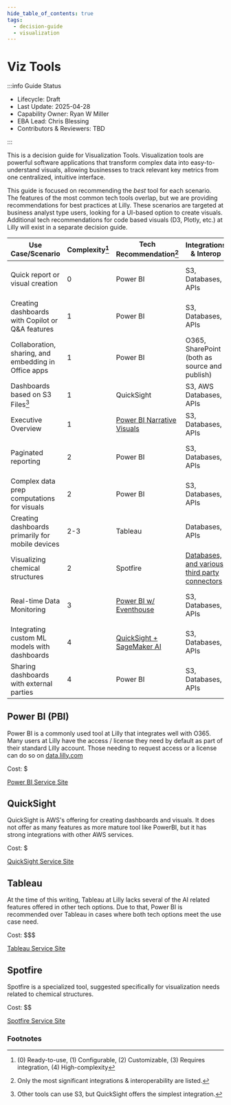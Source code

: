 ```yaml
---
hide_table_of_contents: true
tags:
  - decision-guide
  - visualization
---
```


# Viz Tools

:::info Guide Status

- Lifecycle: Draft
- Last Update: 2025-04-28
- Capability Owner: Ryan W Miller
- EBA Lead: Chris Blessing
- Contributors & Reviewers: TBD

:::

This is a decision guide for Visualization Tools. Visualization tools are powerful software applications that transform
complex data into easy-to-understand visuals, allowing businesses to track relevant key metrics from one centralized,
intuitive interface.

This guide is focused on recommending the _best_ tool for each scenario. The features of the most common tech tools
overlap, but we are providing recommendations for best practices at Lilly. These scenarios are targeted at business
analyst type users, looking for a UI-based option to create visuals. Additional tech recommendations for code based
visuals (D3, Plotly, etc.) at Lilly will exist in a separate decision guide.

| Use Case/Scenario                                    | Complexity[^1] | Tech Recommendation[^2]                                                                                          | Integrations & Interop                                                                                                                                | Owning Org/Team | Next Step                                                                                                                                                                              |
| ---------------------------------------------------- | -------------- | ---------------------------------------------------------------------------------------------------------------- | ----------------------------------------------------------------------------------------------------------------------------------------------------- | --------------- | -------------------------------------------------------------------------------------------------------------------------------------------------------------------------------------- |
| Quick report or visual creation                      | 0              | Power BI                                                                                                         | S3, Databases, APIs                                                                                                                                   | Enterprise Data | Use, or request license if needed                                                                                                                                                      |
| Creating dashboards with Copilot or Q&A features     | 1              | Power BI                                                                                                         | S3, Databases, APIs                                                                                                                                   | Enterprise Data | [Request PBI Copilot Access](https://collab.lilly.com/sites/EIP_Analytics_PowerBI/SitePages/PowerBI-Copilot.aspx)                                                                      |
| Collaboration, sharing, and embedding in Office apps | 1              | Power BI                                                                                                         | O365, SharePoint (both as source and publish)                                                                                                         | Enterprise Data | Use, or request license if needed                                                                                                                                                      |
| Dashboards based on S3 Files[^3]                     | 1              | QuickSight                                                                                                       | S3, AWS Databases, APIs                                                                                                                               | Enterprise Data | [Request Access](https://data.lilly.com/analyze-data)                                                                                                                                  |
| Executive Overview                                   | 1              | [Power BI Narrative Visuals](https://learn.microsoft.com/en-us/power-bi/create-reports/copilot-create-narrative) | S3, Databases, APIs                                                                                                                                   | Enterprise Data | [Request PBI Copilot Access](https://collab.lilly.com/sites/EIP_Analytics_PowerBI/SitePages/PowerBI-Copilot.aspx)                                                                      |
| Paginated reporting                                  | 2              | Power BI                                                                                                         | S3, Databases, APIs                                                                                                                                   | Enterprise Data | Use, or request license if needed                                                                                                                                                      |
| Complex data prep computations for visuals           | 2              | Power BI                                                                                                         | S3, Databases, APIs                                                                                                                                   | Enterprise Data | Use, or request license if needed                                                                                                                                                      |
| Creating dashboards primarily for mobile devices     | 2-3            | Tableau                                                                                                          | Databases, APIs                                                                                                                                       | Enterprise Data | [Request License](https://collab.lilly.com/sites/TableauService/SitePages/Request-Links.aspx)                                                                                          |
| Visualizing chemical structures                      | 2              | Spotfire                                                                                                         | [Databases, and various third party connectors](https://collab.lilly.com/:p:/r/sites/Spotfireteamsite/Public%20Library/Spotfire%20Data%20source.pptx) | Enterprise Data | [Request Access](https://collab.lilly.com/sites/Spotfireteamsite/SitePages/Home.aspx)                                                                                                  |
| Real-time Data Monitoring                            | 3              | [Power BI w/ Eventhouse](https://learn.microsoft.com/en-us/fabric/real-time-intelligence/eventhouse)             | S3, Databases, APIs                                                                                                                                   | Enterprise Data | Use, or request license if needed                                                                                                                                                      |
| Integrating custom ML models with dashboards         | 4              | [QuickSight + SageMaker AI](https://docs.aws.amazon.com/quicksight/latest/user/sagemaker-integration.html)       | S3, Databases, APIs                                                                                                                                   | Enterprise Data | [Use AWB and review documentation](https://collab.lilly.com/sites/AWSQuickSightServiceSite/SitePages/SageMaker-Machine-Learning-Prediction-in-QuickSight-Dashboard.aspx)               |
| Sharing dashboards with external parties             | 4              | Power BI                                                                                                         | S3, Databases, APIs                                                                                                                                   | Enterprise Data | [Review documentation and submit TPET](https://collab.lilly.com/:b:/r/sites/EIP_Analytics_PowerBI/Getting%20Started%20Library/General/External%20Users%20access%20to%20Power%20BI.pdf) |

## Power BI (PBI)

Power BI is a commonly used tool at Lilly that integrates well with O365. Many users at Lilly have the access / license
they need by default as part of their standard Lilly account. Those needing to request access or a license can do so on
[data.lilly.com](https://data.lilly.com/analyze-data)

Cost: $

[Power BI Service Site](https://collab.lilly.com/sites/EIP_Analytics_PowerBI/SitePages/PowerBI-Fabric1.aspx)

## QuickSight

QuickSight is AWS's offering for creating dashboards and visuals. It does not offer as many features as more mature tool
like PowerBI, but it has strong integrations with other AWS services.

Cost: $

[QuickSight Service Site](https://collab.lilly.com/sites/AWSQuickSightServiceSite)

## Tableau

At the time of this writing, Tableau at Lilly lacks several of the AI related features offered in other tech options.
Due to that, Power BI is recommended over Tableau in cases where both tech options meet the use case need.

Cost: $$$

[Tableau Service Site](https://collab.lilly.com/sites/TableauService)

## Spotfire

Spotfire is a specialized tool, suggested specifically for visualization needs related to chemical structures.

Cost: $$

[Spotfire Service Site](https://collab.lilly.com/sites/Spotfireteamsite/SitePages/Home.aspx)

### Footnotes

[^1]: (0) Ready-to-use, (1) Configurable, (2) Customizable, (3) Requires integration, (4) High-complexity

[^2]: Only the most significant integrations & interoperability are listed.

[^3]: Other tools can use S3, but QuickSight offers the simplest integration.
